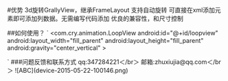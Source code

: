 #优势
3d旋转GrallyView，继承FrameLayout
支持自动旋转
可直接在xml添加元素即可添加列数据。无需编写代码添加
优良的兼容性，和尺寸控制

##如何使用？
`
 <com.cry.animation.LoopView
        android:id="@+id/loopview"
        android:layout_width="fill_parent"
        android:layout_height="fill_parent"
        android:gravity="center_vertical"
        >
  <!--  此处添加你的布局元素，可以用layout包裹 --!>
       <ImageView
         android:layout_width="130dp"
         android:layout_height="20dp"
         android:scaleType="fitXY"
         android:paddingLeft="20dp"
         android:paddingRight="20dp"
         android:src="@drawable/image_shader"/>
       <ImageView
                android:layout_width="130dp"
                android:layout_height="20dp"
                android:scaleType="fitXY"
                android:paddingLeft="20dp"
                android:paddingRight="20dp"
                android:src="@drawable/image_shader"/>
       <ImageView
                android:layout_width="130dp"
                android:layout_height="20dp"
                android:scaleType="fitXY"
                android:paddingLeft="20dp"
                android:paddingRight="20dp"
                android:src="@drawable/image_shader"/>
 </com.cry.animation.LoopView>
 `
###问题反馈和联系方式
qq:347284221＜/br＞
邮箱:zhuxiujia@qq.com＜/br＞
![ABC](device-2015-05-22-100146.png)